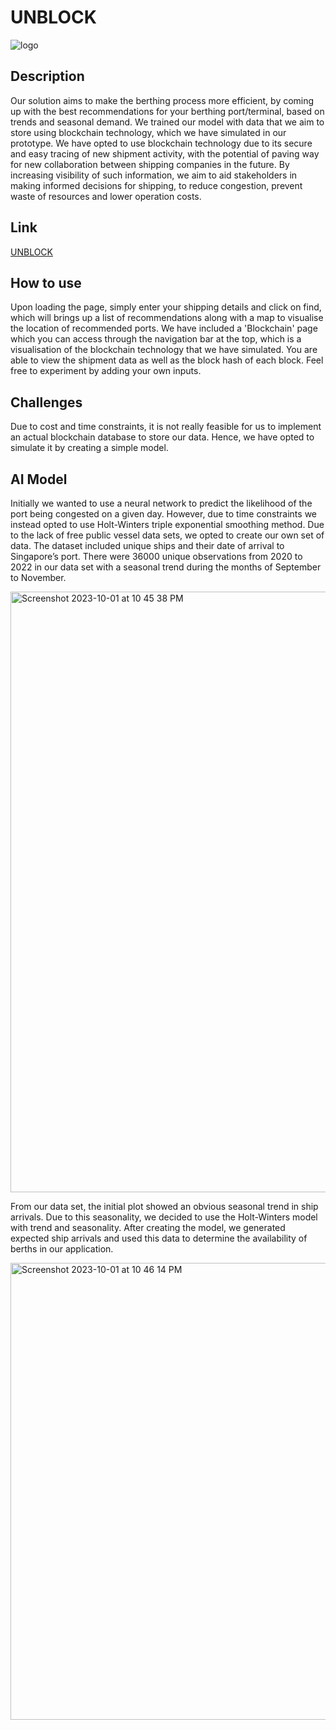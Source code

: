 # UNBLOCK
![logo](https://github.com/Jerric1801/Prototype_MILKBUNS/assets/114668650/102ba8d3-8f64-4167-82e5-984bfb792c61)

## Description
Our solution aims to make the berthing process more efficient, by coming up with the best recommendations for your berthing port/terminal, based on trends and seasonal demand. We trained our model with data that we aim to store using blockchain technology, which we have simulated in our prototype. We have opted to use blockchain technology due to its secure and easy tracing of new shipment activity, with the potential of paving way for new collaboration between shipping companies in the future. By increasing visibility of such information, we aim to aid stakeholders in making informed decisions for shipping, to reduce congestion, prevent waste of resources and lower operation costs.

## Link
[UNBLOCK](https://unblock-by-milkbuns-9b127424f40e.herokuapp.com/)

## How to use
Upon loading the page, simply enter your shipping details and click on find, which will brings up a list of recommendations along with a map to visualise the location of recommended ports.
We have included a 'Blockchain' page which you can access through the navigation bar at the top, which is a visualisation of the blockchain technology that we have simulated. You are able to view the shipment data as well as the block hash of each block. Feel free to experiment by adding your own inputs.

## Challenges
Due to cost and time constraints, it is not really feasible for us to implement an actual blockchain database to store our data. Hence, we have opted to simulate it by creating a simple model.


## AI Model
Initially we wanted to use a neural network to predict the likelihood of the port being congested on a given day. However, due to time constraints we instead opted to use Holt-Winters triple exponential smoothing method. Due to the lack of free public vessel data sets, we opted to create our own set of data. The dataset included unique ships and their date of arrival to Singapore’s port. There were 36000 unique observations from 2020 to 2022 in our data set with a seasonal trend during the months of September to November. 

<img width="961" alt="Screenshot 2023-10-01 at 10 45 38 PM" src="https://github.com/Jerric1801/Prototype_MILKBUNS/assets/59726668/63178f7d-09d5-4b65-87fd-a4ddbd15006d">

From our data set, the initial plot showed an obvious seasonal trend in ship arrivals. Due to this seasonality, we decided to use the Holt-Winters model with trend and seasonality. After creating the model, we generated expected ship arrivals and used this data to determine the availability of berths in our application. 

<img width="731" alt="Screenshot 2023-10-01 at 10 46 14 PM" src="https://github.com/Jerric1801/Prototype_MILKBUNS/assets/59726668/17cc1001-2162-46ab-afb9-a38f230ce5e1">
